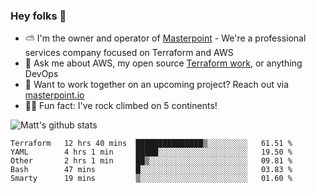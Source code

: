 

### Hey folks 👋

- ⛅️ I'm the owner and operator of [Masterpoint](https://masterpoint.io) - We're a professional services company focused on Terraform and AWS
- 💬 Ask me about AWS, my open source [Terraform work](https://github.com/masterpointio?q=terraform&type=&language=hcl), or anything DevOps
- 🔨 Want to work together on an upcoming project? Reach out via [masterpoint.io](https://masterpoint.io)
- 🧗‍♂️ Fun fact: I've rock climbed on 5 continents! 


![Matt's github stats](https://github-readme-stats.vercel.app/api?username=Gowiem&count_private=true&theme=cobalt&show_icons=true)

<!--START_SECTION:waka-->
```text
Terraform   12 hrs 40 mins  ███████████████▒░░░░░░░░░   61.51 % 
YAML        4 hrs 1 min     █████░░░░░░░░░░░░░░░░░░░░   19.50 % 
Other       2 hrs 1 min     ██▒░░░░░░░░░░░░░░░░░░░░░░   09.81 % 
Bash        47 mins         █░░░░░░░░░░░░░░░░░░░░░░░░   03.83 % 
Smarty      19 mins         ▒░░░░░░░░░░░░░░░░░░░░░░░░   01.60 % 
```
<!--END_SECTION:waka-->
